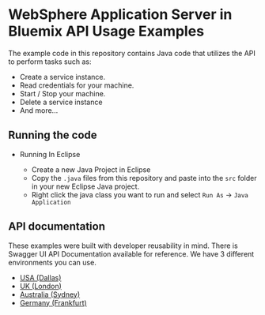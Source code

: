 # WebSphere Application Server in Bluemix API Usage Examples 

The example code in this repository contains Java code that utilizes the API to perform tasks such as:

  * Create a service instance.
  * Read credentials for your machine.
  * Start / Stop your machine.
  * Delete a service instance
  * And more...

## Running the code

* Running In Eclipse

  * Create a new Java Project in Eclipse
  * Copy the `.java` files from this repository and paste into the `src` folder in your new Eclipse Java project.
  * Right click the java class you want to run and select `Run As` -> `Java Application` 

## API documentation
These examples were built with developer reusability in mind. There is Swagger UI API Documentation available for reference. We have 3 different environments you can use.

* [USA (Dallas)][dallas_swagger_api_url]
* [UK (London)][london_swagger_api_url]
* [Australia (Sydney)][sydney_swagger_api_url]
* [Germany (Frankfurt)][frankfurt_swagger_api_url]

[wasaas_docs_url]: https://new-console.ng.bluemix.net/docs/services/ApplicationServeronCloud/index.html
[catalog_url]: https://console.ng.bluemix.net/catalog/services/websphere-application-server/
[dallas_swagger_api_url]: https://wasaas-broker.ng.bluemix.net/wasaas-broker/api
[london_swagger_api_url]: https://wasaas-broker.eu-gb.bluemix.net/wasaas-broker/api
[sydney_swagger_api_url]: https://wasaas-broker.au-syd.bluemix.net/wasaas-broker/api
[frankfurt_swagger_api_url]: https://wasaas-broker.eu-de.bluemix.net/wasaas-broker/api
